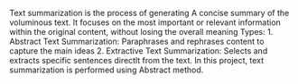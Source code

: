 Text summarization is the process of generating A concise summary of the voluminous text. It focuses on the most important or relevant information within the original content, without losing the overall meaning
Types: 1. Abstract Text Summarization: Paraphrases and rephrases content to capture the main ideas
       2. Extractive Text Summarization: Selects and extracts specific sentences directlt from the text.
In this project, text summarization is performed using Abstract method.

